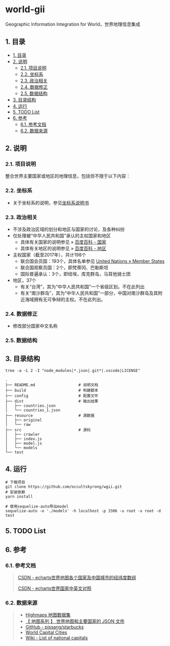 # world-gii

Geographic Information Integration for World，世界地理信息集成

## 1. 目录

<!-- TOC depthFrom:2 -->

- [1. 目录](#1-目录)
- [2. 说明](#2-说明)
    - [2.1. 项目说明](#21-项目说明)
    - [2.2. 坐标系](#22-坐标系)
    - [2.3. 政治相关](#23-政治相关)
    - [2.4. 数据修正](#24-数据修正)
    - [2.5. 数据结构](#25-数据结构)
- [3. 目录结构](#3-目录结构)
- [4. 运行](#4-运行)
- [5. TODO List](#5-todo-list)
- [6. 参考](#6-参考)
    - [6.1. 参考文档](#61-参考文档)
    - [6.2. 数据来源](#62-数据来源)

<!-- /TOC -->

## 2. 说明

### 2.1. 项目说明

整合世界主要国家或地区的地理信息，包括但不限于以下内容：

### 2.2. 坐标系

- 关于坐标系的说明，参见[坐标系说明书][]

### 2.3. 政治相关

- 不涉及政治区域的划分和地区与国家的讨论，及各种纠纷
- 仅处理被“中华人民共和国”承认的主权国家和地区
    - 具体有关国家的说明参见 » [百度百科 - 国家][]
    - 具体有关地区的说明参见 » [百度百科 - 地区][]
- 主权国家（截至2017年），共计198个
    - 联合国会员国：193个，具体名单参见 [United Nations » Member States][]
    - 联合国观察员国：2个，即梵蒂冈、巴勒斯坦
    - 国际普遍承认：3个，即纽埃，库克群岛，马耳他骑士团
- 地区，37个
    - 有关“台湾”，其为“中华人民共和国”一个省级区划。不在此列出
    - 有关“南沙群岛”，其为“中华人民共和国”一部分，中国对南沙群岛及其附近海域拥有无可争辩的主权。不在此列出。

### 2.4. 数据修正

- 修改部分国家中文名称

### 2.5. 数据结构

[百度百科 - 国家]: https://baike.baidu.com/item/%E5%9B%BD%E5%AE%B6/17205
[百度百科 - 地区]: https://baike.baidu.com/item/%E5%9C%B0%E5%8C%BA/13841495#viewPageContent
[United Nations » Member States]: http://www.un.org/en/member-states/index.html
[坐标系说明书]: http://lbsyun.baidu.com/index.php?title=coordinate

## 3. 目录结构

```shell
tree -a -L 2 -I "node_modules|*.json|.git*|.vscode|LICENSE"
```

```tree
.
├── README.md                   # 说明文档
├── build                       # 构建脚本
├── config                      # 配置文件
├── dist                        # 输出结果
│   ├── countries.json
│   └── countries_1.json
├── resource                    # 源数据
│   ├── original
│   └── raw
├── src                         # 源码
│   ├── crawler
│   ├── index.js
│   ├── model.js
│   └── models
└── test
```

## 4. 运行

```shell
# 下载项目
git clone https://github.com/occultskyrong/wgii.git
# 安装依赖
yarn install

# 使用sequelize-auto导出model
sequelize-auto -o './models' -h localhost -p 3306 -u root -x root -d test
```

## 5. TODO List

## 6. 参考

### 6.1. 参考文档

> [CSDN - echarts世界地图各个国家及中国城市的经纬度数组](https://blog.csdn.net/xiaozhi_free/article/details/79654529)
>
> [CSDN - echarts世界国家中英文对照](https://blog.csdn.net/u012557538/article/details/78490267)

### 6.2. 数据来源

> - [Highmaps 地图数据集](https://img.hcharts.cn/mapdata/)
> - [【 地图系列 】 世界地图和主要国家的 JSON 文件](http://www.ourd3js.com/wordpress/668/)
> - [GitHub - pissang/starbucks](https://github.com/pissang/starbucks)
> - [World Capital Cities](https://geographyfieldwork.com/WorldCapitalCities.htm)
> - [Wiki - List of national capitals](https://en.wikipedia.org/wiki/List_of_national_capitals)
